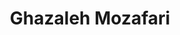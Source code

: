 ---
layout: biography
project: N/A
degree: PhD
email: ghmg@mail.ubc.ca
year_end: 
year_start: 2025
has_profile: True
biography: Ghazaleh Mozafari
title: Ghazaleh Mozafari
pub_name: Ghazaleh Mozafari
---